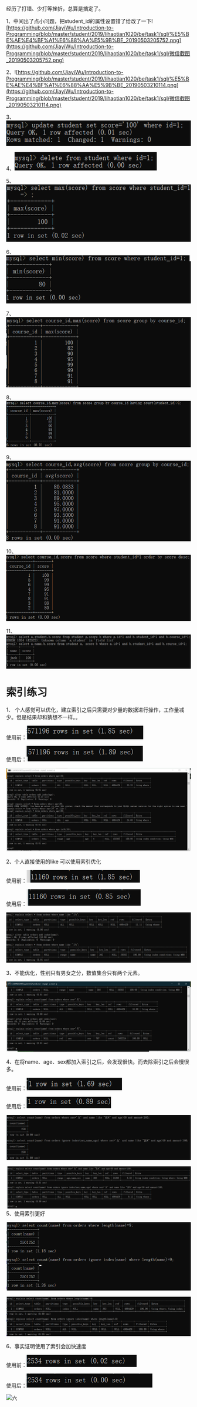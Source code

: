 经历了打错、少打等挫折，总算是搞定了。

1、中间出了点小问题，把student_id的属性设置错了给改了一下![https://github.com/JiayiWu/Introduction-to-Programming/blob/master/student/2019/lihaotian1020/be/task1/sql/%E5%BE%AE%E4%BF%A1%E6%88%AA%E5%9B%BE_20190503205752.png](https://github.com/JiayiWu/Introduction-to-Programming/blob/master/student/2019/lihaotian1020/be/task1/sql/微信截图_20190503205752.png)

2、![https://github.com/JiayiWu/Introduction-to-Programming/blob/master/student/2019/lihaotian1020/be/task1/sql/%E5%BE%AE%E4%BF%A1%E6%88%AA%E5%9B%BE_20190503210114.png](https://github.com/JiayiWu/Introduction-to-Programming/blob/master/student/2019/lihaotian1020/be/task1/sql/微信截图_20190503210114.png)

3、![3](https://github.com/JiayiWu/Introduction-to-Programming/blob/master/student/2019/lihaotian1020/be/task1/sql/3.png)

4、![4](https://github.com/JiayiWu/Introduction-to-Programming/blob/master/student/2019/lihaotian1020/be/task1/sql/4.png)

5、![5](https://github.com/JiayiWu/Introduction-to-Programming/blob/master/student/2019/lihaotian1020/be/task1/sql/5.png)

6、![6](https://github.com/JiayiWu/Introduction-to-Programming/blob/master/student/2019/lihaotian1020/be/task1/sql/6.png)

7、![7](https://github.com/JiayiWu/Introduction-to-Programming/blob/master/student/2019/lihaotian1020/be/task1/sql/7.png)

8、![8](https://github.com/JiayiWu/Introduction-to-Programming/blob/master/student/2019/lihaotian1020/be/task1/sql/8.png)

9、![9](https://github.com/JiayiWu/Introduction-to-Programming/blob/master/student/2019/lihaotian1020/be/task1/sql/9.png)

10、![10](https://github.com/JiayiWu/Introduction-to-Programming/blob/master/student/2019/lihaotian1020/be/task1/sql/10.png)

11、![11](https://github.com/JiayiWu/Introduction-to-Programming/blob/master/student/2019/lihaotian1020/be/task1/sql/11.png)

# 索引练习

1、	个人感觉可以优化，建立索引之后只需要对少量的数据进行操作，工作量减少。但是结果却和猜想不一样。。

使用前：![索引一前](https://github.com/JiayiWu/Introduction-to-Programming/blob/master/student/2019/lihaotian1020/be/task1/sql/索引一前.png)

使用后：![索引一后](https://github.com/JiayiWu/Introduction-to-Programming/blob/master/student/2019/lihaotian1020/be/task1/sql/索引一后.png)

![索引1](https://github.com/JiayiWu/Introduction-to-Programming/blob/master/student/2019/lihaotian1020/be/task1/sql/索引1.png)

2、个人直接使用的like 可以使用索引优化

使用前：![索引二前](https://github.com/JiayiWu/Introduction-to-Programming/blob/master/student/2019/lihaotian1020/be/task1/sql/索引二前.png)

使用后：![索引二后](https://github.com/JiayiWu/Introduction-to-Programming/blob/master/student/2019/lihaotian1020/be/task1/sql/索引二后.png)

![索引2](https://github.com/JiayiWu/Introduction-to-Programming/blob/master/student/2019/lihaotian1020/be/task1/sql/索引2.png)

3、不能优化，性别只有男女之分，数值集合只有两个元素。

![索引3](https://github.com/JiayiWu/Introduction-to-Programming/blob/master/student/2019/lihaotian1020/be/task1/sql/索引3.png)

4、在将name、age、sex都加入索引之后，会发现很快。而去除索引之后会慢很多。

使用前：![索引四前](https://github.com/JiayiWu/Introduction-to-Programming/blob/master/student/2019/lihaotian1020/be/task1/sql/索引四前.png)

使用后：![索引四后](https://github.com/JiayiWu/Introduction-to-Programming/blob/master/student/2019/lihaotian1020/be/task1/sql/索引四后.png)

![索引四](https://github.com/JiayiWu/Introduction-to-Programming/blob/master/student/2019/lihaotian1020/be/task1/sql/索引四.png)

![索引四而](https://github.com/JiayiWu/Introduction-to-Programming/blob/master/student/2019/lihaotian1020/be/task1/sql/索引四而.png)5、使用索引更好

![索引五时间](https://github.com/JiayiWu/Introduction-to-Programming/blob/master/student/2019/lihaotian1020/be/task1/sql/索引五时间.png)

![索引五](https://github.com/JiayiWu/Introduction-to-Programming/blob/master/student/2019/lihaotian1020/be/task1/sql/索引五.png)

6、事实证明使用了索引会加快速度

使用前：![6前](https://github.com/JiayiWu/Introduction-to-Programming/blob/master/student/2019/lihaotian1020/be/task1/sql/6前.png)

使用后：![6后](https://github.com/JiayiWu/Introduction-to-Programming/blob/master/student/2019/lihaotian1020/be/task1/sql/6后.png)

![六](https://github.com/JiayiWu/Introduction-to-Programming/blob/master/student/2019/lihaotian1020/be/task1/sql/六.png)